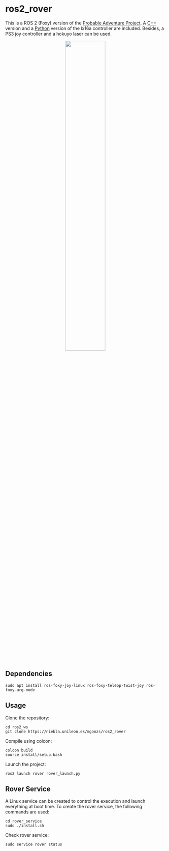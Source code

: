 # ros2_rover

This is a ROS 2 (Foxy) version of the [Probable Adventure Project](https://github.com/gadiego92/probable-adventure). A [C++](./rover_motor_controller_cpp) version and a [Python](./rover_motor_controller) version of the lx16a controller are included. Besides, a PS3 joy controller and a hokuyo laser can be used.

<p align="center">
    <img src="rover.png" width="50%"/>
</p>

## Dependencies
```shell
sudo apt install ros-foxy-joy-linux ros-foxy-teleop-twist-joy ros-foxy-urg-node
```

## Usage
Clone the repository:
```shell
cd ros2_ws
git clone https://niebla.unileon.es/mgonzs/ros2_rover
```

Compile using colcon:
```shell
colcon build
source install/setup.bash
```

Launch the project:
```shell
ros2 launch rover rover_launch.py
```

## Rover Service
A Linux service can be created to control the execution and launch everything at boot time. To create the rover service, the following commands are used:
```shell
cd rover_service
sudo ./install.sh
```

Check rover service:
```shell
sudo service rover status
```
